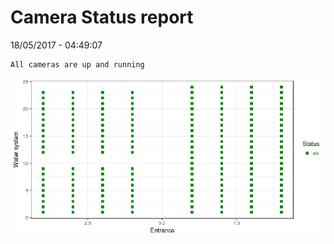 Camera Status report
================
18/05/2017 - 04:49:07

    All cameras are up and running

![](camreport_files/figure-markdown_github/unnamed-chunk-2-1.png)
